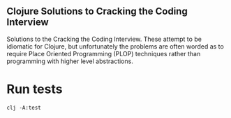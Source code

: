 ## Clojure Solutions to Cracking the Coding Interview

Solutions to the Cracking the Coding Interview. These attempt to be idiomatic
for Clojure, but unfortunately the problems are often worded as to require
Place Oriented Programming (PLOP) techniques rather than programming with higher
level abstractions.

# Run tests
```
clj -A:test
```
